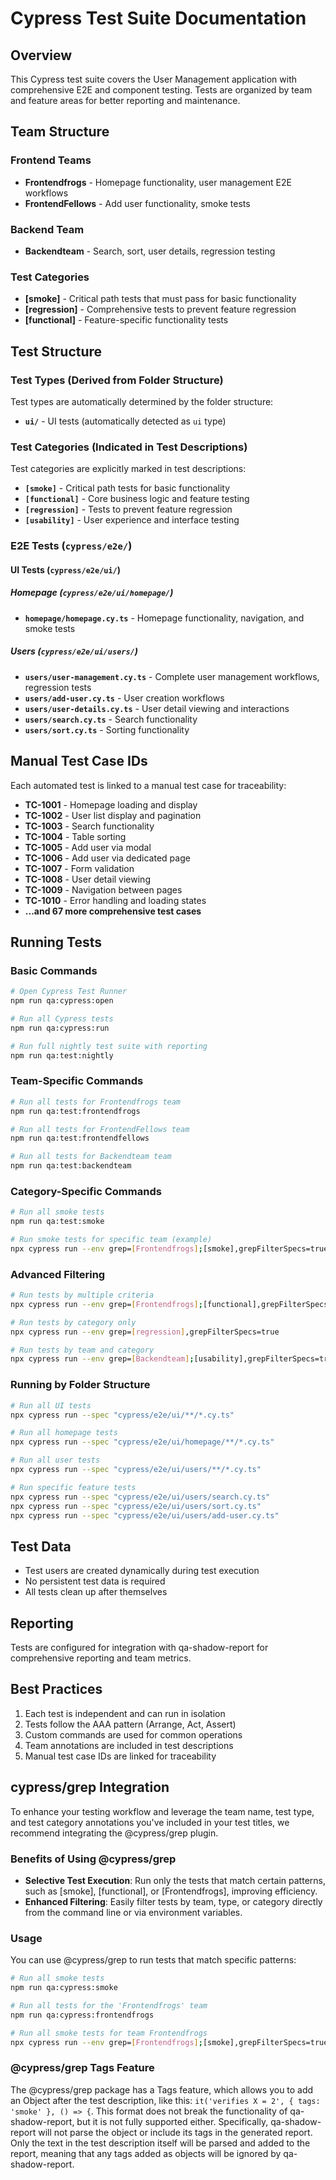 # Cypress Test Suite Documentation

## Overview

This Cypress test suite covers the User Management application with comprehensive E2E and component testing. Tests are organized by team and feature areas for better reporting and maintenance.

## Team Structure

### Frontend Teams

- **Frontendfrogs** - Homepage functionality, user management E2E workflows
- **FrontendFellows** - Add user functionality, smoke tests

### Backend Team

- **Backendteam** - Search, sort, user details, regression testing

### Test Categories

- **[smoke]** - Critical path tests that must pass for basic functionality
- **[regression]** - Comprehensive tests to prevent feature regression
- **[functional]** - Feature-specific functionality tests

## Test Structure

### Test Types (Derived from Folder Structure)

Test types are automatically determined by the folder structure:

- **`ui/`** - UI tests (automatically detected as `ui` type)

### Test Categories (Indicated in Test Descriptions)

Test categories are explicitly marked in test descriptions:

- **`[smoke]`** - Critical path tests for basic functionality
- **`[functional]`** - Core business logic and feature testing
- **`[regression]`** - Tests to prevent feature regression
- **`[usability]`** - User experience and interface testing

### E2E Tests (`cypress/e2e/`)

#### UI Tests (`cypress/e2e/ui/`)

##### Homepage (`cypress/e2e/ui/homepage/`)

- **`homepage/homepage.cy.ts`** - Homepage functionality, navigation, and smoke tests

##### Users (`cypress/e2e/ui/users/`)

- **`users/user-management.cy.ts`** - Complete user management workflows, regression tests
- **`users/add-user.cy.ts`** - User creation workflows
- **`users/user-details.cy.ts`** - User detail viewing and interactions
- **`users/search.cy.ts`** - Search functionality
- **`users/sort.cy.ts`** - Sorting functionality

## Manual Test Case IDs

Each automated test is linked to a manual test case for traceability:

- **TC-1001** - Homepage loading and display
- **TC-1002** - User list display and pagination
- **TC-1003** - Search functionality
- **TC-1004** - Table sorting
- **TC-1005** - Add user via modal
- **TC-1006** - Add user via dedicated page
- **TC-1007** - Form validation
- **TC-1008** - User detail viewing
- **TC-1009** - Navigation between pages
- **TC-1010** - Error handling and loading states
- **...and 67 more comprehensive test cases**

## Running Tests

### Basic Commands

```bash
# Open Cypress Test Runner
npm run qa:cypress:open

# Run all Cypress tests
npm run qa:cypress:run

# Run full nightly test suite with reporting
npm run qa:test:nightly
```

### Team-Specific Commands

```bash
# Run all tests for Frontendfrogs team
npm run qa:test:frontendfrogs

# Run all tests for FrontendFellows team
npm run qa:test:frontendfellows

# Run all tests for Backendteam team
npm run qa:test:backendteam
```

### Category-Specific Commands

```bash
# Run all smoke tests
npm run qa:test:smoke

# Run smoke tests for specific team (example)
npx cypress run --env grep=[Frontendfrogs];[smoke],grepFilterSpecs=true
```

### Advanced Filtering

```bash
# Run tests by multiple criteria
npx cypress run --env grep=[Frontendfrogs];[functional],grepFilterSpecs=true

# Run tests by category only
npx cypress run --env grep=[regression],grepFilterSpecs=true

# Run tests by team and category
npx cypress run --env grep=[Backendteam];[usability],grepFilterSpecs=true
```

### Running by Folder Structure

```bash
# Run all UI tests
npx cypress run --spec "cypress/e2e/ui/**/*.cy.ts"

# Run all homepage tests
npx cypress run --spec "cypress/e2e/ui/homepage/**/*.cy.ts"

# Run all user tests
npx cypress run --spec "cypress/e2e/ui/users/**/*.cy.ts"

# Run specific feature tests
npx cypress run --spec "cypress/e2e/ui/users/search.cy.ts"
npx cypress run --spec "cypress/e2e/ui/users/sort.cy.ts"
npx cypress run --spec "cypress/e2e/ui/users/add-user.cy.ts"
```

## Test Data

- Test users are created dynamically during test execution
- No persistent test data is required
- All tests clean up after themselves

## Reporting

Tests are configured for integration with qa-shadow-report for comprehensive reporting and team metrics.

## Best Practices

1. Each test is independent and can run in isolation
2. Tests follow the AAA pattern (Arrange, Act, Assert)
3. Custom commands are used for common operations
4. Team annotations are included in test descriptions
5. Manual test case IDs are linked for traceability

## cypress/grep Integration

To enhance your testing workflow and leverage the team name, test type, and test category annotations you've included in your test titles, we recommend integrating the @cypress/grep plugin.

### Benefits of Using @cypress/grep

- **Selective Test Execution**: Run only the tests that match certain patterns, such as [smoke], [functional], or [Frontendfrogs], improving efficiency.
- **Enhanced Filtering**: Easily filter tests by team, type, or category directly from the command line or via environment variables.

### Usage

You can use @cypress/grep to run tests that match specific patterns:

```bash
# Run all smoke tests
npm run qa:cypress:smoke

# Run all tests for the 'Frontendfrogs' team
npm run qa:cypress:frontendfrogs

# Run all smoke tests for team Frontendfrogs
npx cypress run --env grep=[Frontendfrogs];[smoke],grepFilterSpecs=true
```

### @cypress/grep Tags Feature

The @cypress/grep package has a Tags feature, which allows you to add an Object after the test description, like this: `it('verifies X = 2', { tags: 'smoke' }, () => {`. This format does not break the functionality of qa-shadow-report, but it is not fully supported either. Specifically, qa-shadow-report will not parse the object or include its tags in the generated report. Only the text in the test description itself will be parsed and added to the report, meaning that any tags added as objects will be ignored by qa-shadow-report.
